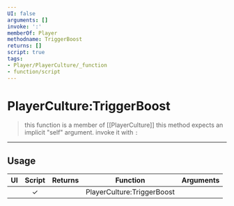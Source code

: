 ```yaml
---
UI: false
arguments: []
invoke: ':'
memberOf: Player
methodname: TriggerBoost
returns: []
script: true
tags:
- Player/PlayerCulture/_function
- function/script
---
```

# PlayerCulture:TriggerBoost
> this function is a member of [[PlayerCulture]]
> this method expects an implicit "self" argument. invoke it with `:`
-----
## Usage
|  UI | Script | Returns | Function | Arguments |
|:---:|:------:|-------:|:--------:|:---------|
| |✓||PlayerCulture:TriggerBoost||

